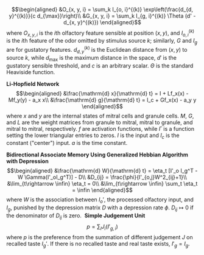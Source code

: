 $$\begin{aligned}
&O_{x, y, i} = \sum_k I_{o, i}^{(k)} \exp\left(\frac{d_{d, y}^{(k)}}{c d_{\max}}\right)\\
&G_{x, y, i} = \sum_k I_{g, i}^{(k)} \Theta (d' - d_{x, y}^{(k)})
\end{aligned}$$
where $O_{x, y, i}$ is the $i$th olfactory feature sensible at position $(x, y)$, and $I_{o, i}^{(k)}$ is the $i$th feature of the odor omitted by stimulus source $k$; similarly, $G$ and $I_g$ are for gustatory features. $d_{d, y}^{(k)}$ is the Euclidean distance from $(x, y)$ to source $k$, while $d_{\max}$ is the maximum distance in the space, $d'$ is the gustatory sensible threshold, and $c$ is an arbitrary scalar. $\Theta$ is the standard Heaviside function.
 
**Li-Hopfield Network**
$$\begin{aligned}
&\frac{\mathrm{d} x}{\mathrm{d} t} = I + Lf_x(x) - Mf_y(y) - a_x x\\
&\frac{\mathrm{d} g}{\mathrm{d} t} =  I_c + Gf_x(x) - a_y y
\end{aligned}$$
 where $x$ and $y$ are the internal states of mitral cells and granule cells. $M$, $G$, and $L$ are the weight matrices from granule to mitral, mitral to granule, and mitral to mitral, respectively. $f$ are activation functions, while $\Gamma$ is a function setting the lower triangular entries to zeros. $I$ is the input and $I_c$ is the constant ("center") input. $a$ is the time constant.
 
**Bidirectional Associate Memory Using Generalized Hebbian Algorithm with Depression**
$$\begin{aligned}
&\frac{\mathrm{d} W}{\mathrm{d} t} = \eta_t [I'_o I_g^T - W \Gamma(I'_oI_g^T)] - D\\
&D_{ij} = \frac{\phi}{I'_{o,j}W^2_{ij}+1}\\
&\lim_{t\rightarrow \infin} \eta_t = 0\\
&\lim_{t\rightarrow \infin} \sum_t \eta_t = \infin
\end{aligned}$$
where $W$ is the association between $I_o'$, the processed olfactory input, and $I_g$, punished by the depression matrix $D$ with a depression rate $\phi$. $D_{ij} \mapsto 0$ if the denominator of $D_{ij}$ is zero. 
​
**Simple Judgement Unit**
$$p = \sum_i J_i(I'_{g,i})$$
where $p$ is the preference from the summation of different judgement $J$ on recalled taste $I_g'$. If there is no recalled taste and real taste exists, $I'_g = I_g$.
